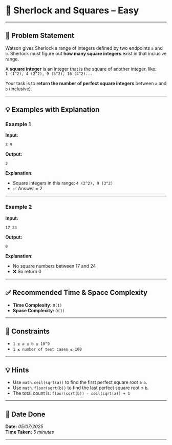 # 🧮 Sherlock and Squares – Easy

---

## 📌 Problem Statement

Watson gives Sherlock a range of integers defined by two endpoints `a` and `b`. Sherlock must figure out **how many square integers** exist in that inclusive range.

A **square integer** is an integer that is the square of another integer, like:  
`1 (1^2), 4 (2^2), 9 (3^2), 16 (4^2)...`

Your task is to **return the number of perfect square integers** between `a` and `b` (inclusive).

---

## 💡 Examples with Explanation

### Example 1
**Input:**
```plaintext
3 9
```

**Output:**
```plaintext
2
```

**Explanation:**
- Square integers in this range: `4 (2^2), 9 (3^2)`
- ✅ Answer = 2

---

### Example 2
**Input:**
```plaintext
17 24
```

**Output:**
```plaintext
0
```

**Explanation:**
- No square numbers between 17 and 24
- ❌ So return 0

---

## ✅ Recommended Time & Space Complexity

- **Time Complexity:** `O(1)`
- **Space Complexity:** `O(1)`

---

## 📎 Constraints

- `1 ≤ a ≤ b ≤ 10^9`
- `1 ≤ number of test cases ≤ 100`

---

## 💡 Hints

- Use `math.ceil(sqrt(a))` to find the first perfect square root ≥ `a`.
- Use `math.floor(sqrt(b))` to find the last perfect square root ≤ `b`.
- The total count is: `floor(sqrt(b)) - ceil(sqrt(a)) + 1`

---

## 📅 Date Done

**Date:** *05/07/2025*  
**Time Taken:** *5 minutes*

---